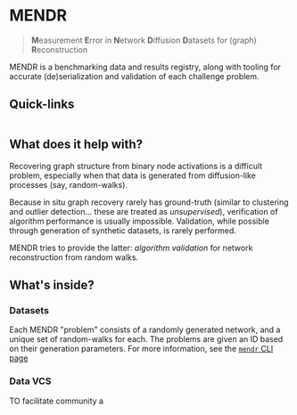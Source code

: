 # MENDR
> **M**easurement **E**rror in **N**etwork **D**iffusion **D**atasets for (graph) **R**econstruction

MENDR is a benchmarking data and results registry, along with tooling for accurate (de)serialization and validation of each challenge problem. 

## Quick-links

```{tableofcontents}
```

## What does it help with?

Recovering graph structure from binary node activations is a difficult problem, especially when that data is generated from diffusion-like processes (say, random-walks). 

Because in situ graph recovery rarely has ground-truth (similar to clustering and outlier detection... these are treated as _unsupervised_), verification of algorithm performance is usually impossible. 
Validation, while possible through generation of synthetic datasets, is rarely performed. 

MENDR tries to provide the latter: _algorithm validation_ for network reconstruction from random walks. 

## What's inside?

### Datasets
Each MENDR "problem" consists of a randomly generated network, and a unique set of random-walks for each. 
The problems are given an ID based on their generation parameters. 
For more information, see the [`mendr` CLI page](cli.md)

### Data VCS 
TO facilitate community a


